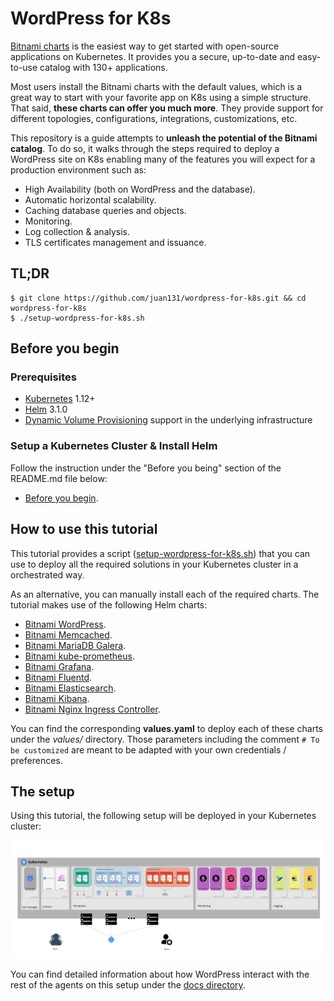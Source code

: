 # WordPress for K8s

[Bitnami charts](https://github.com/bitnami/charts) is the easiest way to get started with open-source applications on Kubernetes. It provides you a secure, up-to-date and easy-to-use catalog with 130+ applications.

Most users install the Bitnami charts with the default values, which is a great way to start with your favorite app on K8s using a simple structure. That said, **these charts can offer you much more**. They provide support for different topologies, configurations, integrations, customizations, etc.

This repository is a guide attempts to **unleash the potential of the Bitnami catalog**. To do so, it walks through the steps required to deploy a WordPress site on K8s enabling many of the features you will expect for a production environment such as:

- High Availability (both on WordPress and the database).
- Automatic horizontal scalability.
- Caching database queries and objects.
- Monitoring.
- Log collection & analysis.
- TLS certificates management and issuance.

## TL;DR

```console
$ git clone https://github.com/juan131/wordpress-for-k8s.git && cd wordpress-for-k8s
$ ./setup-wordpress-for-k8s.sh
```

## Before you begin

### Prerequisites

- [Kubernetes](https://kubernetes.io/) 1.12+
- [Helm](https://helm.sh/) 3.1.0
- [Dynamic Volume Provisioning](https://kubernetes.io/docs/concepts/storage/dynamic-provisioning/) support in the underlying infrastructure

### Setup a Kubernetes Cluster & Install Helm

Follow the instruction under the "Before you being" section of the README.md file below:

- [Before you begin](https://github.com/bitnami/charts#before-you-begin).

## How to use this tutorial

This tutorial provides a script ([setup-wordpress-for-k8s.sh](setup-wordpress-for-k8s.sh)) that you can use to deploy all the required solutions in your Kubernetes cluster in a orchestrated way.

As an alternative, you can manually install each of the required charts. The tutorial makes use of the following Helm charts:

- [Bitnami WordPress](https://github.com/bitnami/charts/tree/master/bitnami/wordpress).
- [Bitnami Memcached](https://github.com/bitnami/charts/tree/master/bitnami/memcached).
- [Bitnami MariaDB Galera](https://github.com/bitnami/charts/tree/master/bitnami/mariadb-galera).
- [Bitnami kube-prometheus](https://github.com/bitnami/charts/tree/master/bitnami/kube-prometheus).
- [Bitnami Grafana](https://github.com/bitnami/charts/tree/master/bitnami/grafana).
- [Bitnami Fluentd](https://github.com/bitnami/charts/tree/master/bitnami/fluentd).
- [Bitnami Elasticsearch](https://github.com/bitnami/charts/tree/master/bitnami/elasticsearch).
- [Bitnami Kibana](https://github.com/bitnami/charts/tree/master/bitnami/kibana).
- [Bitnami Nginx Ingress Controller](https://github.com/bitnami/charts/tree/master/bitnami/nginx-ingress-controller).

You can find the corresponding **values.yaml** to deploy each of these charts under the *values/* directory. Those parameters including the comment `# To be customized` are meant to be adapted with your own credentials / preferences.

## The setup

Using this tutorial, the following setup will be deployed in your Kubernetes cluster:

![WordPress for K8s](docs/img/wp-for-k8s.png)

You can find detailed information about how WordPress interact with the rest of the agents on this setup under the [docs directory](docs).
